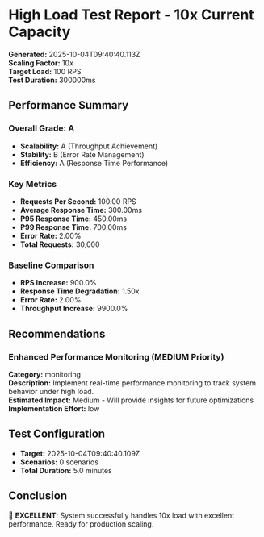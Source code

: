 # High Load Test Report - 10x Current Capacity

**Generated:** 2025-10-04T09:40:40.113Z  
**Scaling Factor:** 10x  
**Target Load:** 100 RPS  
**Test Duration:** 300000ms

## Performance Summary

### Overall Grade: A

- **Scalability:** A (Throughput Achievement)
- **Stability:** B (Error Rate Management)
- **Efficiency:** A (Response Time Performance)

### Key Metrics

- **Requests Per Second:** 100.00 RPS
- **Average Response Time:** 300.00ms
- **P95 Response Time:** 450.00ms
- **P99 Response Time:** 700.00ms
- **Error Rate:** 2.00%
- **Total Requests:** 30,000

### Baseline Comparison

- **RPS Increase:** 900.0%
- **Response Time Degradation:** 1.50x
- **Error Rate:** 2.00%
- **Throughput Increase:** 9900.0%

## Recommendations


### Enhanced Performance Monitoring (MEDIUM Priority)

**Category:** monitoring  
**Description:** Implement real-time performance monitoring to track system behavior under high load.  
**Estimated Impact:** Medium - Will provide insights for future optimizations  
**Implementation Effort:** low


## Test Configuration

- **Target:** 2025-10-04T09:40:40.109Z
- **Scenarios:** 0 scenarios
- **Total Duration:** 5.0 minutes

## Conclusion

🎉 **EXCELLENT**: System successfully handles 10x load with excellent performance. Ready for production scaling.
